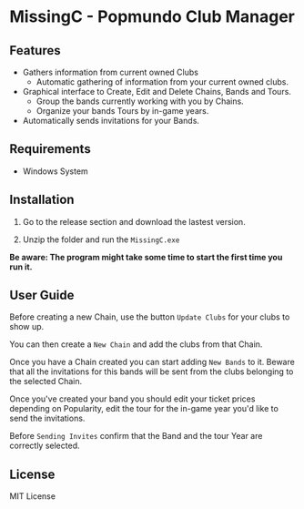 ﻿# MissingC - Popmundo Club Manager

## Features

-  Gathers information from current owned Clubs
    - Automatic gathering of information from your current owned clubs.
- Graphical interface to Create, Edit and Delete Chains, Bands and Tours.
    - Group the bands currently working with you by Chains.
    - Organize your bands Tours by in-game years.
- Automatically sends invitations for your Bands.

## Requirements

- Windows System

## Installation

1. Go to the release section and download the lastest version.

2. Unzip the folder and run the `MissingC.exe`

**Be aware: The program might take some time to start the first time you run it.**

## User Guide

Before creating a new Chain, use the button `Update Clubs` for your clubs to show up.

You can then create a `New Chain` and add the clubs from that Chain.

Once you have a Chain created you can start adding `New Bands` to it.
Beware that all the invitations for this bands will be sent from the clubs belonging to the selected Chain.

Once you've created your band you should edit your ticket prices depending on Popularity, edit the tour for the in-game year you'd like to send the invitations.

Before `Sending Invites` confirm that the Band and the tour Year are correctly selected.

## License

MIT License